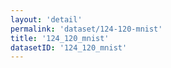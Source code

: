 ```yaml
---
layout: 'detail'
permalink: 'dataset/124-120-mnist'
title: '124_120_mnist'
datasetID: '124_120_mnist'
---
```

